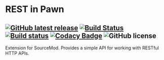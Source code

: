 # **REST in Pawn**
## [![GitHub latest release](https://img.shields.io/github/release/CrazyHackGUT/sm-ripext.svg?style=flat-square)](https://github.com/getantibody/antibody/releases/latest) [![Build Status](https://travis-ci.org/CrazyHackGUT/sm-ripext.svg?branch=master)](https://travis-ci.org/CrazyHackGUT/sm-ripext) [![Build status](https://ci.appveyor.com/api/projects/status/7wmsogxaqyjpsl38/branch/master?svg=true)](https://ci.appveyor.com/project/CrazyHackGUT/sm-ripext/branch/master) [![Codacy Badge](https://api.codacy.com/project/badge/Grade/8e6998c5b6e347dc954397a3456fb68a)](https://www.codacy.com/app/CrazyHackGUT/sm-ripext?utm_source=github.com&amp;utm_medium=referral&amp;utm_content=CrazyHackGUT/sm-ripext&amp;utm_campaign=Badge_Grade) ![GitHub license](https://img.shields.io/badge/license-GPLv3-brightgreen.svg?style=flat-square)

Extension for SourceMod. Provides a simple API for working with RESTful HTTP APIs.
